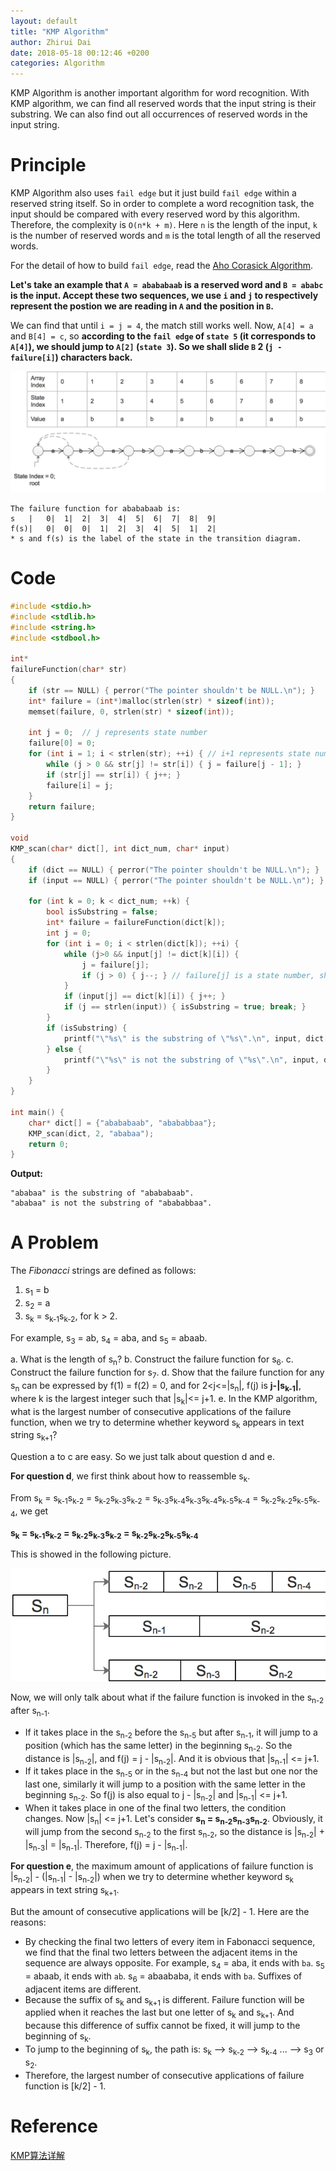 ```yaml
---
layout: default
title: "KMP Algorithm"
author: Zhirui Dai
date: 2018-05-18 00:12:46 +0200
categories: Algorithm
---
```


KMP Algorithm is another important algorithm for word recognition. With KMP algorithm, we can find all reserved words that the input string is their substring. We can also find out all occurrences of reserved words in the input string.

# Principle

KMP Algorithm also uses `fail edge` but it just build `fail edge` within a reserved string itself. So in order to complete a word recognition task, the input should be compared with every reserved word by this algorithm. Therefore, the complexity is `O(n*k + m)`. Here `n` is the length of the input, `k` is the number of reserved words and `m` is the total length of all the reserved words.

For the detail of how to build `fail edge`, read the [Aho Corasick Algorithm](http://localhost:4000/2018/05/17/Aho-Corasick-Algorithm/).

**Let's take an example that `A = abababaab` is a reserved word and `B = ababc` is the input. Accept these two sequences, we use `i` and `j` to respectively represent the postion we are reading in `A` and the position in `B`.**

We can find that until `i = j = 4`, the match still works well. Now, `A[4] = a` and `B[4] = c`, so **according to the `fail edge` of `state 5` (it corresponds to `A[4]`), we should jump to `A[2]` (`state 3`). So we shall slide `B` 2 (`j - failure[i]`) characters back.**

![](/img/Aho_Corasick_Algorithm_1.png)

```shell
The failure function for abababaab is:
s   |	0|	1|	2|	3|	4|	5|	6|	7|	8|	9|
f(s)|	0|	0|	0|	1|	2|	3|	4|	5|	1|	2|
* s and f(s) is the label of the state in the transition diagram.
```

# Code

```c
#include <stdio.h>
#include <stdlib.h>
#include <string.h>
#include <stdbool.h>

int*
failureFunction(char* str)
{
    if (str == NULL) { perror("The pointer shouldn't be NULL.\n"); }
    int* failure = (int*)malloc(strlen(str) * sizeof(int));
    memset(failure, 0, strlen(str) * sizeof(int));

    int j = 0;  // j represents state number
    failure[0] = 0;
    for (int i = 1; i < strlen(str); ++i) { // i+1 represents state number, state[i]'s input is str[i-1]
        while (j > 0 && str[j] != str[i]) { j = failure[j - 1]; }
        if (str[j] == str[i]) { j++; }
        failure[i] = j;
    }
    return failure;
}

void
KMP_scan(char* dict[], int dict_num, char* input)
{
    if (dict == NULL) { perror("The pointer shouldn't be NULL.\n"); }
    if (input == NULL) { perror("The pointer shouldn't be NULL.\n"); }

    for (int k = 0; k < dict_num; ++k) {
        bool isSubstring = false;
        int* failure = failureFunction(dict[k]);
        int j = 0;
        for (int i = 0; i < strlen(dict[k]); ++i) {
            while (j>0 && input[j] != dict[k][i]) {
                j = failure[j];
                if (j > 0) { j--; } // failure[j] is a state number, should minus 1.
            }
            if (input[j] == dict[k][i]) { j++; }
            if (j == strlen(input)) { isSubstring = true; break; }
        }
        if (isSubstring) {
            printf("\"%s\" is the substring of \"%s\".\n", input, dict[k]);
        } else {
            printf("\"%s\" is not the substring of \"%s\".\n", input, dict[k]);
        }
    }
}

int main() {
    char* dict[] = {"abababaab", "abababbaa"};
    KMP_scan(dict, 2, "ababaa");
    return 0;
}
```

**Output:**

```shell
"ababaa" is the substring of "abababaab".
"ababaa" is not the substring of "abababbaa".
```

# A Problem

The *Fibonacci* strings are defined as follows:

1. s<sub>1</sub> = b
2. s<sub>2</sub> = a
3. s<sub>k</sub> = s<sub>k-1</sub>s<sub>k-2</sub>, for k > 2.

For example, s<sub>3</sub> = ab, s<sub>4</sub> = aba, and s<sub>5</sub> = abaab.

a. What is the length of s<sub>n</sub>?
b. Construct the failure function for s<sub>6</sub>.
c. Construct the failure function for s<sub>7</sub>.
d. Show that the failure function for any s<sub>n</sub> can be expressed by f(1) = f(2) = 0, and for 2\<j<=|s<sub>n</sub>|, f(j) is **j-|s<sub>k-1</sub>|**, where k is the largest integer such that |s<sub>k</sub>|<= j+1.
e. In the KMP algorithm, what is the largest number of consecutive applications of the failure function, when we try to determine whether keyword s<sub>k</sub> appears in text string s<sub>k+1</sub>?

Question a to c are easy. So we just talk about question d and e.

**For question d**, we first think about how to reassemble s<sub>k</sub>.

From s<sub>k</sub> = s<sub>k-1</sub>s<sub>k-2</sub> = s<sub>k-2</sub>s<sub>k-3</sub>s<sub>k-2</sub> = s<sub>k-3</sub>s<sub>k-4</sub>s<sub>k-3</sub>s<sub>k-4</sub>s<sub>k-5</sub>s<sub>k-4</sub> = s<sub>k-2</sub>s<sub>k-2</sub>s<sub>k-5</sub>s<sub>k-4</sub>, we get

**s<sub>k</sub> = s<sub>k-1</sub>s<sub>k-2</sub> = s<sub>k-2</sub>s<sub>k-3</sub>s<sub>k-2</sub> = s<sub>k-2</sub>s<sub>k-2</sub>s<sub>k-5</sub>s<sub>k-4</sub>**

This is showed in the following picture.

![](/img/Fabonacci_string.png)

Now, we will only talk about what if the failure function is invoked in the s<sub>n-2</sub> after s<sub>n-1</sub>.

- If it takes place in the s<sub>n-2</sub> before the s<sub>n-5</sub> but after s<sub>n-1</sub>, it will jump to a position (which has the same letter) in the beginning s<sub>n-2</sub>. So the distance is |s<sub>n-2</sub>|, and f(j) = j - |s<sub>n-2</sub>|. And it is obvious that |s<sub>n-1</sub>| <= j+1.
- If it takes place in the s<sub>n-5</sub> or in the s<sub>n-4</sub> but not the last but one nor the last one, similarly it will jump to a position with the same letter in the beginning s<sub>n-2</sub>. So f(j) is also equal to j - |s<sub>n-2</sub>| and |s<sub>n-1</sub>| <= j+1.
- When it takes place in one of the final two letters, the condition changes. Now |s<sub>n</sub>| <= j+1. Let's consider **s<sub>n</sub> = s<sub>n-2</sub>s<sub>n-3</sub>s<sub>n-2</sub>**. Obviously, it will jump from the second s<sub>n-2</sub> to the first s<sub>n-2</sub>, so the distance is |s<sub>n-2</sub>| + |s<sub>n-3</sub>| = |s<sub>n-1</sub>|. Therefore, f(j) = j - |s<sub>n-1</sub>|.

**For question e**, the maximum amount of applications of failure function is |s<sub>n-2</sub>| - (|s<sub>n-1</sub>| - |s<sub>n-2</sub>|) when we try to determine whether keyword s<sub>k</sub> appears in text string s<sub>k+1</sub>.

But the amount of consecutive applications will be [k/2] - 1. Here are the reasons:

- By checking the final two letters of every item in Fabonacci sequence, we find that the final two letters between the adjacent items in the sequence are always opposite. For example, s<sub>4</sub> = aba, it ends with `ba`. s<sub>5</sub> = abaab, it ends with `ab`. s<sub>6</sub> = abaababa, it ends with `ba`. Suffixes of adjacent items are different.
- Because the suffix of s<sub>k</sub> and s<sub>k+1</sub> is different. Failure function will be applied when it reaches the last but one letter of s<sub>k</sub> and s<sub>k+1</sub>. And because this difference of suffix cannot be fixed, it will jump to the beginning of s<sub>k</sub>.
- To jump to the beginning of s<sub>k</sub>, the path is: s<sub>k</sub> --> s<sub>k-2</sub> --> s<sub>k-4</sub> ... --> s<sub>3</sub> or s<sub>2</sub>.
- Therefore, the largest number of consecutive applications of failure function is [k/2] - 1.

# Reference

[KMP算法详解](http://www.matrix67.com/blog/archives/115)
